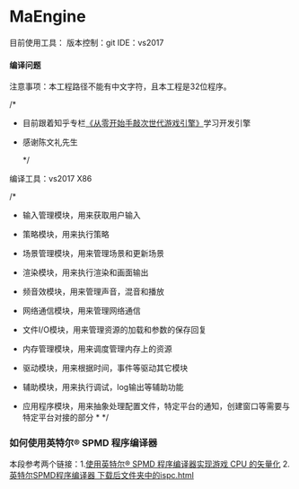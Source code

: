 # MaEngine

目前使用工具：
版本控制：git
IDE：vs2017

#### 编译问题

注意事项：本工程路径不能有中文字符，且本工程是32位程序。

/*
 * 目前跟着知乎专栏[《从零开始手敲次世代游戏引擎》](https://zhuanlan.zhihu.com/c_119702958)学习开发引擎
 * 感谢陈文礼先生

    */

编译工具：vs2017 X86

/*
 * 输入管理模块，用来获取用户输入

 * 策略模块，用来执行策略

 * 场景管理模块，用来管理场景和更新场景

 * 渲染模块，用来执行渲染和画面输出

 * 频音效模块，用来管理声音，混音和播放

 * 网络通信模块，用来管理网络通信

 * 文件I/O模块，用来管理资源的加载和参数的保存回复

 * 内存管理模块，用来调度管理内存上的资源

 * 驱动模块，用来根据时间，事件等驱动其它模块

 * 辅助模块，用来执行调试，log输出等辅助功能

 * 应用程序模块，用来抽象处理配置文件，特定平台的通知，创建窗口等需要与特定平台对接的部分
    *
     */

    

### 如何使用英特尔® SPMD 程序编译器

本段参考两个链接：1.[使用英特尔® SPMD 程序编译器实现游戏 CPU 的矢量化](https://software.intel.com/zh-cn/articles/use-the-intel-spmd-program-compiler-for-cpu-vectorization-in-games)    2. [英特尔SPMD程序编译器 下载后文件夹中的ispc.html](http://ispc.github.io/documentation.html)